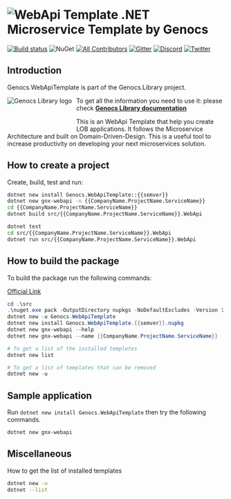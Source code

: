 ![WebApi Template](https://raw.githubusercontent.com/Genocs/genocs-webapi-template/master/icon.png) .NET Microservice Template by Genocs
=========

[![Build status](https://ci.appveyor.com/api/projects/status/0i6s33kw3y87tkb2?svg=true)](https://ci.appveyor.com/project/genocs/genocs-webapi-template)
![NuGet](https://buildstats.info/nuget/Genocs.WebApiTemplate)
[![All Contributors](https://img.shields.io/badge/all_contributors-1-yellow.svg?style=flat-square)](#contributors)
<a href="https://www.nuget.org/packages/Genocs.WebApiTemplate/" rel="Genocs.WebApiTemplate"></a>
[![Gitter](https://img.shields.io/badge/chat-on%20gitter-blue.svg)](https://gitter.im/genocs/)
[![Discord](https://img.shields.io/discord/1106846706512953385?color=%237289da&label=Discord&logo=discord&logoColor=%237289da&style=flat-square)](https://discord.com/invite/fWwArnkV)
[![Twitter](https://img.shields.io/twitter/follow/genocs?color=1DA1F2&label=Twitter&logo=Twitter&style=flat-square)](https://twitter.com/genocs)

## Introduction

Genocs.WebApiTemplate is part of the Genocs.Library project.

<img src="https://genocs-blog.netlify.app/library/logo_hu5f84e5ac74e01291dbce57bab350d273_35818_2000x0_resize_box_3.png"
     alt="Genocs Library logo"
     style="float: left; margin-right: 10px; padding-bottom: 50px;" />

To get all the information you need to use it: please check
**[Genocs Library documentation](https://genocs-blog.netlify.app/)**

This is an WebApi Template that help you create LOB applications. It follows the Microservice Architecture and built on Domain-Driven-Design. This is a useful tool to increase productivity on developing your next microservices solution. 

## How to create a project

Create, build, test and run:

``` sh
dotnet new install Genocs.WebApiTemplate::{{semver}}
dotnet new gnx-webapi -n {{CompanyName.ProjectName.ServiceName}}
cd {{CompanyName.ProjectName.ServiceName}}
dotnet build src/{{CompanyName.ProjectName.ServiceName}}.WebApi

dotnet test
cd src/{{CompanyName.ProjectName.ServiceName}}.WebApi
dotnet run src/{{CompanyName.ProjectName.ServiceName}}.WebApi
```


## How to build the package

To build the package run the following commands:

[Official Link](https://docs.microsoft.com/en-us/dotnet/core/tools/custom-templates)


``` PowerShell
cd .\src
.\nuget.exe pack -OutputDirectory nupkgs -NoDefaultExcludes -Version 1.0.{{semver}}
dotnet new -u Genocs.WebApiTemplate
dotnet new install Genocs.WebApiTemplate.{{semver}}.nupkg
dotnet new gnx-webapi --help
dotnet new gnx-webapi --name {{CompanyName.ProjectName.ServiceName}}

# To get a list of the installed templetes
dotnet new list

# To get a list of templates that can be removed
dotnet new -u
```


## Sample application

Run `dotnet new install Genocs.WebApiTemplate` then try the following commands.

``` sh
dotnet new gnx-webapi
```


## Miscellaneous

How to get the list of installed templates

``` sh
dotnet new -u
dotnet --list
```